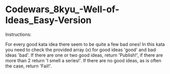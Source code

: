 # Codewars_8kyu_-Well-of-Ideas_Easy-Version

Instructions:

For every good kata idea there seem to be quite a few bad ones!
In this kata you need to check the provided array (x) for good ideas 'good' and bad ideas 'bad'. 
If there are one or two good ideas, return 'Publish!', if there are more than 2 return 'I smell a series!'. 
If there are no good ideas, as is often the case, return 'Fail!'.
